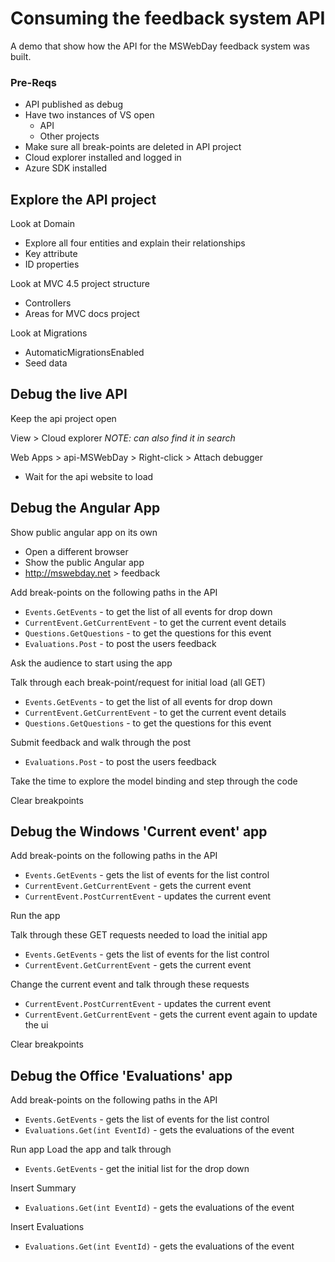 
# Consuming the feedback system API
A demo that show how the API for the MSWebDay feedback system was built.

### Pre-Reqs
* API published as debug
* Have two instances of VS open
    * API
    * Other projects
* Make sure all break-points are deleted in API project
* Cloud explorer installed and logged in
* Azure SDK installed

## Explore the API project
Look at Domain
* Explore all four entities and explain their relationships
* Key attribute
* ID properties
		
Look at MVC 4.5 project structure
* Controllers
* Areas for MVC docs project

Look at Migrations
* AutomaticMigrationsEnabled
* Seed data
	
## Debug the live API
Keep the api project open

View > Cloud explorer
*NOTE: can also find it in search*

Web Apps > api-MSWebDay > Right-click > Attach debugger
* Wait for the api website to load

## Debug the Angular App
Show public angular app on its own
* Open a different browser
* Show the public Angular app
* http://mswebday.net > feedback

Add break-points on the following paths in the API
* `Events.GetEvents` - to get the list of all events for drop down
* `CurrentEvent.GetCurrentEvent` - to get the current event details
* `Questions.GetQuestions` - to get the questions for this event
* `Evaluations.Post` - to post the users feedback

Ask the audience to start using the app

Talk through each break-point/request for initial load (all GET)
* `Events.GetEvents` - to get the list of all events for drop down
* `CurrentEvent.GetCurrentEvent` - to get the current event details
* `Questions.GetQuestions` - to get the questions for this event
	
Submit feedback and walk through the post
* `Evaluations.Post` - to post the users feedback

Take the time to explore the model binding and step through the code

Clear breakpoints

## Debug the Windows 'Current event' app
Add break-points on the following paths in the API
* `Events.GetEvents` - gets the list of events for the list control
* `CurrentEvent.GetCurrentEvent` - gets the current event
* `CurrentEvent.PostCurrentEvent` - updates the current event

Run the app

Talk through these GET requests needed to load the initial app
* `Events.GetEvents` - gets the list of events for the list control
* `CurrentEvent.GetCurrentEvent` - gets the current event

Change the current event and talk through these requests
* `CurrentEvent.PostCurrentEvent` - updates the current event
* `CurrentEvent.GetCurrentEvent` - gets the current event again to update the ui

Clear breakpoints

## Debug the Office 'Evaluations' app
Add break-points on the following paths in the API
* `Events.GetEvents` - gets the list of events for the list control
* `Evaluations.Get(int EventId)` - gets the evaluations of the event

Run app
Load the app and talk through
* `Events.GetEvents` - get the initial list for the drop down

Insert Summary
* `Evaluations.Get(int EventId)` - gets the evaluations of the event

Insert Evaluations
* `Evaluations.Get(int EventId)` - gets the evaluations of the event